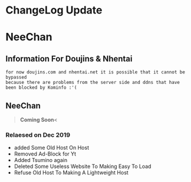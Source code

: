 # ChangeLog Update 
# NeeChan


## Information For Doujins & Nhentai
```
for now doujins.com and nhentai.net it is possible that it cannot be bypassed 
because there are problems from the server side and ddns that have been blocked by Kominfo :'(
```

## NeeChan 
>**Coming Soon**<
### Relaesed on Dec 2019
- added Some Old Host On Host
- Removed Ad-Block for Yt
- Added Tsumino again 
- Deleted Some Useless Website To Making Easy To Load
- Refuse Old Host To Making A Lightweight Host
